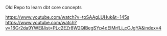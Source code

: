 Old Repo to learn dbt core concepts

https://www.youtube.com/watch?v=toSAAgLUHuk&t=145s
https://www.youtube.com/watch?v=16Gr2da9YWE&list=PLc2EZr8W2QIBegSYp4dEIMrfLj_cCJgYA&index=4
